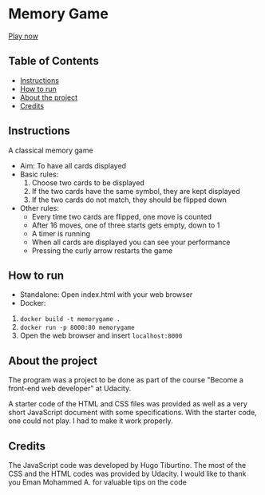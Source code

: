 # Memory Game

[Play now](http://hugotiburtino-memorygame.s3-website.eu-central-1.amazonaws.com/)

## Table of Contents

* [Instructions](#instructions)
* [How to run](#how_to_run)
* [About the project](#about_the_project)
* [Credits](#credits)

## Instructions

A classical memory game
* Aim: To have all cards displayed
* Basic rules:
  1. Choose two cards to be displayed
  2. If the two cards have the same symbol, they are kept displayed
  3. If the two cards do not match, they should be flipped down
* Other rules:
  * Every time two cards are flipped, one move is counted
  * After 16 moves, one of three starts gets empty, down to 1
  * A timer is running
  * When all cards are displayed you can see your performance
  * Pressing the curly arrow restarts the game

## How to run

* Standalone: Open index.html with your web browser
* Docker: 
1. `docker build -t memorygame .` 
2. `docker run -p 8000:80 memorygame`
3. Open the web browser and insert `localhost:8000`

## About the project
The program was a project to be done as part of the course "Become a front-end web developer" at Udacity.

A starter code of the HTML and CSS files was provided as well as a very short JavaScript document with some specifications. With the starter code, one could not play. I had to make it work properly.

## Credits
The JavaScript code was developed by Hugo Tiburtino.
The most of the CSS and the HTML codes was provided by Udacity.
I would like to thank you Eman Mohammed A. for valuable tips on the code
